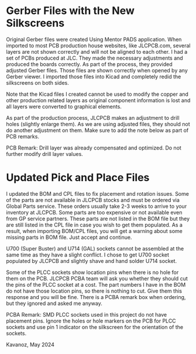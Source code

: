 # Gerber Files with the New Silkscreens
Original Gerber files were created Using Mentor PADS application. When imported to most PCB production house websites, like JLCPCB.com, several layers are not shown correctly and will not be aligned to each other. I had a set of PCBs produced at JLC. They made the necessary adjustments and produced the boards correctly. As part of the process, they provided adjusted Gerber files. Those files are shown correctly when opened by any Gerber viewer. I imported those files into Kicad and completely redid the silkscreens on both sides.

Note that the Kicad files I created cannot be used to modify the copper and other production related layers as original component information is lost and all layers were converted to graphical elements.

As part of the production process, JLCPCB makes an adjustment to drill holes (slightly enlarge them). As we are using adjusted files, they should not do another adjustment on them. Make sure to add the note below as part of PCB remarks.

PCB Remark:
Drill layer was already compensated and optimized. Do not further modify drill layer values.

# Updated Pick and Place Files
I updated the BOM and CPL files to fix placement and rotation issues. Some of the parts are not available in JLCPCB stocks and must be ordered via Global Parts service. These orders usually take 2-3 weeks to arrive to your inventory at JLCPCB. Some parts are too expensive or not available even from GP service partners. These parts are not listed in the BOM file but they are still listed in the CPL file in case you wish to get them populated. As a result, when importing BOM/CPL files, you will get a warning about some missing parts in BOM file. Just accept and continue.

U700 (Super Buster) and U714 (GAL) sockets cannot be assembled at the same time as they have a slight conflict. I chose to get U700 socket populated by JLCPCB and slightly shave and hand solder U714 socket.

Some of the PLCC sockets show location pins when there is no hole for them on the PCB. JLCPCB PCBA team will ask you whether they should cut the pins of the PLCC socket at a cost. The part numbers I have in the BOM do not have those location pins, so there is nothing to cut. Give them this response and you will be fine. There is a PCBA remark box when ordering, but they ignored and asked me anyway.

PCBA Remark:
SMD PLCC sockets used in this project do not have placement pins. Ignore the holes or hole markers on the PCB for PLCC sockets and use pin 1 indicator on the silkscreen for the orientation of the sockets.

Kavanoz, May 2024